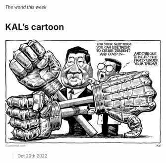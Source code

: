 ###### The world this week

# KAL’s cartoon 

#####  

![image](images/20221022_WWD000.png) 

> Oct 20th 2022 







